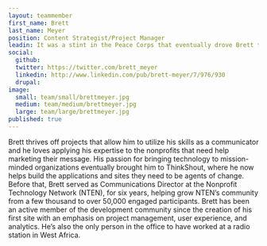 ```yaml
---
layout: teammember
first_name: Brett 
last_name: Meyer
position: Content Strategist/Project Manager
leadin: It was a stint in the Peace Corps that eventually drove Brett to the nonprofit world, inspiring him to bring technology to cause-oriented organizations and become the content strategy expert that he is today. Now he’s settled in at ThinkShout and helping organizations develop their strategies and incite positive change.
social:
  github: 
  twitter: https://twitter.com/brett_meyer
  linkedin: http://www.linkedin.com/pub/brett-meyer/7/976/930
  drupal: 
image:
  small: team/small/brettmeyer.jpg
  medium: team/medium/brettmeyer.jpg
  large: team/large/brettmeyer.jpg
published: true
---
```

Brett thrives off projects that allow him to utilize his skills as a communicator and he loves applying his expertise to the nonprofits that need help marketing their message. His passion for bringing technology to mission-minded organizations eventually brought him to ThinkShout, where he now helps build the applications and sites they need to be agents of change. Before that, Brett served as Communications Director at the Nonprofit Technology Network (NTEN), for six years, helping grow NTEN’s community from a few thousand to over 50,000 engaged participants. Brett has been an active member of the development community since the creation of his first site with an emphasis on project management, user experience, and analytics. He’s also the only person in the office to have worked at a radio station in West Africa. 